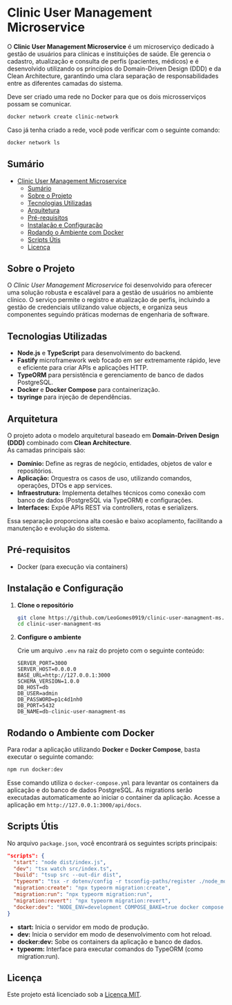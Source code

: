 # Clinic User Management Microservice

O **Clinic User Management Microservice** é um microserviço dedicado à gestão de usuários para clínicas e instituições de saúde. Ele gerencia o cadastro, atualização e consulta de perfis (pacientes, médicos) e é desenvolvido utilizando os princípios do Domain-Driven Design (DDD) e da Clean Architecture, garantindo uma clara separação de responsabilidades entre as diferentes camadas do sistema.

Deve ser criado uma rede no Docker para que os dois microsserviços possam se comunicar.
```bash
docker network create clinic-network
```
Caso já tenha criado a rede, você pode verificar com o seguinte comando:
```bash
docker network ls
```

## Sumário
- [Clinic User Management Microservice](#clinic-user-management-microservice)
  - [Sumário](#sumário)
  - [Sobre o Projeto](#sobre-o-projeto)
  - [Tecnologias Utilizadas](#tecnologias-utilizadas)
  - [Arquitetura](#arquitetura)
  - [Pré-requisitos](#pré-requisitos)
  - [Instalação e Configuração](#instalação-e-configuração)
  - [Rodando o Ambiente com Docker](#rodando-o-ambiente-com-docker)
  - [Scripts Útis](#scripts-útis)
  - [Licença](#licença)

## Sobre o Projeto

O *Clinic User Management Microservice* foi desenvolvido para oferecer uma solução robusta e escalável para a gestão de usuários no ambiente clínico. O serviço permite o registro e atualização de perfis, incluindo a gestão de credenciais utilizando value objects, e organiza seus componentes seguindo práticas modernas de engenharia de software.

## Tecnologias Utilizadas

- **Node.js** e **TypeScript** para desenvolvimento do backend.
- **Fastify** microframework web focado em ser extremamente rápido, leve e eficiente para criar APIs e aplicações HTTP.
- **TypeORM** para persistência e gerenciamento de banco de dados PostgreSQL.
- **Docker** e **Docker Compose** para containerização.
- **tsyringe** para injeção de dependências.

## Arquitetura

O projeto adota o modelo arquitetural baseado em **Domain-Driven Design (DDD)** combinado com **Clean Architecture**.  
As camadas principais são:

- **Domínio:** Define as regras de negócio, entidades, objetos de valor e repositórios.
- **Aplicação:** Orquestra os casos de uso, utilizando comandos, operações, DTOs e app services.
- **Infraestrutura:** Implementa detalhes técnicos como conexão com banco de dados (PostgreSQL via TypeORM) e configurações.
- **Interfaces:** Expõe APIs REST via controllers, rotas e serializers.

Essa separação proporciona alta coesão e baixo acoplamento, facilitando a manutenção e evolução do sistema.

## Pré-requisitos
- Docker (para execução via containers)

## Instalação e Configuração

1. **Clone o repositório**
   ```bash
   git clone https://github.com/LeoGomes0919/clinic-user-managment-ms.git
   cd clinic-user-managment-ms
   ```
   
2. **Configure o ambiente**

   Crie um arquivo `.env` na raiz do projeto com o seguinte conteúdo:

   ```env
   SERVER_PORT=3000
   SERVER_HOST=0.0.0.0
   BASE_URL=http://127.0.0.1:3000
   SCHEMA_VERSION=1.0.0
   DB_HOST=db
   DB_USER=admin
   DB_PASSWORD=p1c4d1nh0
   DB_PORT=5432
   DB_NAME=db-clinic-user-managment-ms
   ```

## Rodando o Ambiente com Docker

Para rodar a aplicação utilizando **Docker** e **Docker Compose**, basta executar o seguinte comando:

```bash
npm run docker:dev
```

Esse comando utiliza o `docker-compose.yml` para levantar os containers da aplicação e do banco de dados PostgreSQL.
As migrations serão executadas automaticamente ao iniciar o container da aplicação.
Acesse a aplicação em `http://127.0.0.1:3000/api/docs`.

## Scripts Útis

No arquivo `package.json`, você encontrará os seguintes scripts principais:

```json
"scripts": {
  "start": "node dist/index.js",
  "dev": "tsx watch src/index.ts",
  "build": "tsup src --out-dir dist",
  "typeorm": "tsx -r dotenv/config -r tsconfig-paths/register ./node_modules/typeorm/cli.js -d ./src/infra/config/dataSource.ts",
  "migration:create": "npx typeorm migration:create",
  "migration:run": "npx typeorm migration:run",
  "migration:revert": "npx typeorm migration:revert",
  "docker:dev": "NODE_ENV=development COMPOSE_BAKE=true docker compose -f docker-compose.dev.yml up --build",
}
```

- **start:** Inicia o servidor em modo de produção.
- **dev:** Inicia o servidor em modo de desenvolvimento com hot reload.
- **docker:dev:** Sobe os containers da aplicação e banco de dados.
- **typeorm:** Interface para executar comandos do TypeORM (como migration:run).

## Licença

Este projeto está licenciado sob a [Licença MIT](LICENSE).
